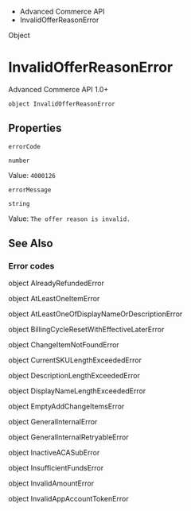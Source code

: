 

- Advanced Commerce API
-  InvalidOfferReasonError 

Object

# InvalidOfferReasonError

Advanced Commerce API 1.0+

``` source
object InvalidOfferReasonError
```

## Properties

`errorCode`

`number`

Value: `4000126`

`errorMessage`

`string`

Value: `The offer reason is invalid.`

## See Also

### Error codes

object AlreadyRefundedError

object AtLeastOneItemError

object AtLeastOneOfDisplayNameOrDescriptionError

object BillingCycleResetWithEffectiveLaterError

object ChangeItemNotFoundError

object CurrentSKULengthExceededError

object DescriptionLengthExceededError

object DisplayNameLengthExceededError

object EmptyAddChangeItemsError

object GeneralInternalError

object GeneralInternalRetryableError

object InactiveACASubError

object InsufficientFundsError

object InvalidAmountError

object InvalidAppAccountTokenError


